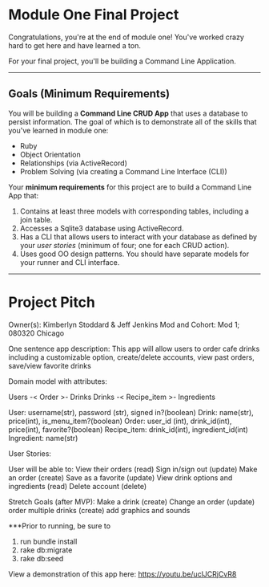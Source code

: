 Module One Final Project
========================

Congratulations, you're at the end of module one! You've worked crazy hard to get here and have learned a ton.

For your final project, you'll be building a Command Line Application.

---

## Goals (Minimum Requirements)

You will be building a **Command Line CRUD App** that uses a database to persist information. The goal of which is to demonstrate all of the skills that you've learned in module one:

- Ruby
- Object Orientation
- Relationships (via ActiveRecord)
- Problem Solving (via creating a Command Line Interface (CLI))

Your **minimum requirements** for this project are to build a Command Line App that:

1. Contains at least three models with corresponding tables, including a join table.
2. Accesses a Sqlite3 database using ActiveRecord.
3. Has a CLI that allows users to interact with your database as defined by your _user stories_ (minimum of four; one for each CRUD action).
4. Uses good OO design patterns. You should have separate models for your runner and CLI interface.

---
Project Pitch 
========================
Owner(s): Kimberlyn Stoddard & Jeff Jenkins 
Mod and Cohort: Mod 1; 080320 Chicago

One sentence app description:
This app will allow users to order cafe drinks including a customizable option, create/delete accounts, view past orders, save/view favorite drinks

Domain model with attributes:

Users -< Order >- Drinks
Drinks -< Recipe_item >- Ingredients

User: username(str), password (str), signed in?(boolean)
Drink: name(str), price(int), is_menu_item?(boolean)
Order: user_id (int), drink_id(int), price(int), favorite?(boolean)
Recipe_item: drink_id(int), ingredient_id(int)
Ingredient: name(str)

User Stories:

User will be able to:
View their orders (read) 
Sign in/sign out (update)
Make an order (create)
Save as a favorite (update)
View drink options and ingredients (read)
Delete account (delete)
 
Stretch Goals (after MVP):
Make a drink (create)
Change an order (update)
order multiple drinks (create)
add graphics and sounds

***Prior to running, be sure to 
1. run bundle install
2. rake db:migrate
3. rake db:seed

View a demonstration of this app here: https://youtu.be/uclJCRjCvR8
